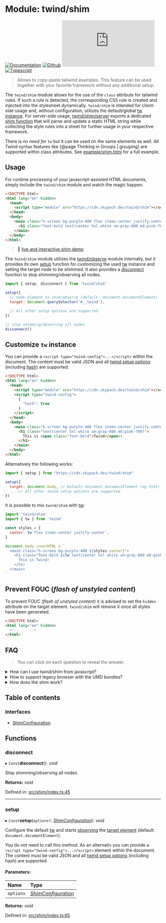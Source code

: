 # Module: twind/shim

[![Documentation](https://flat.badgen.net/badge/icon/Documentation?icon=awesome&label)](https://twind.dev/docs/modules/twind_shim.html)
[![Github](https://flat.badgen.net/badge/icon/tw-in-js%2Ftwind%2Fsrc%2Fshim?icon=github&label)](https://github.com/tw-in-js/twind/tree/main/src/shim)
[![Module Size](https://flat.badgen.net/badgesize/brotli/https:/unpkg.com/twind/shim/shim.js?icon=jsdelivr&label&color=blue&cache=10800)](https://unpkg.com/twind/shim/shim.js 'brotli module size')
[![Typescript](https://flat.badgen.net/badge/icon/included?icon=typescript&label)](https://unpkg.com/browse/twind/shim/shim.d.ts)

> Allows to copy-paste tailwind examples. This feature can be used together with your favorite framework without any additional setup.

The `twind/shim` module allows for the use of the `class` attribute for tailwind rules. If such a rule is detected, the corresponding CSS rule is created and injected into the stylesheet dynamically. `twind/shim` is intended for client-side usage and, without configuration, utilizes the default/global [tw instance](twind.md#tw). For server-side usage, [twind/shim/server](twind_shim_server.md) exports a dedicated [shim function](twind_shim_server.md#shim) that will parse and update a static HTML string while collecting the style rules into a sheet for further usage in your respective framework.

There is _no need for `tw`_ but it can be used on the same elements as well. All Twind syntax features like {@page Thinking in Groups | grouping} are supported within class attributes. See [example/shim.html](https://github.com/tw-in-js/twind/blob/main/example/shim.html) for a full example.

## Usage

For runtime processing of your javascript-assisted HTML documents, simply include the `twind/shim` module and watch the magic happen.

```html
<!DOCTYPE html>
<html lang="en" hidden>
  <head>
    <script type="module" src="https://cdn.skypack.dev/twind/shim"></script>
  </head>
  <body>
    <main class="h-screen bg-purple-400 flex items-center justify-center">
      <h1 class="font-bold text(center 5xl white sm:gray-800 md:pink-700)">This is Twind!</h1>
    </main>
  </body>
</html>
```

> 🚀 [live and interactive shim demo](https://esm.codes/#aW1wb3J0ICdodHRwczovL2Nkbi5za3lwYWNrLmRldi90d2luZC9zaGltJwoKZG9jdW1lbnQuYm9keS5pbm5lckhUTUwgPSBgCiAgPG1haW4gY2xhc3M9Imgtc2NyZWVuIGJnLXB1cnBsZS00MDAgZmxleCBpdGVtcy1jZW50ZXIganVzdGlmeS1jZW50ZXIiPgogICAgPGgxIGNsYXNzPSJmb250LWJvbGQgdGV4dChjZW50ZXIgNXhsIHdoaXRlIHNtOmdyYXktODAwIG1kOnBpbmstNzAwKSI+CiAgICAgIFRoaXMgaXMgVHdpbmQhCiAgICA8L2gxPgogIDwvbWFpbj4KYA==)

The `twind/shim` module utilizes the [twind/observe](twind_observe.md) module internally, but it provides its own [setup](twind_shim.md#setup) function for customizing the used [tw](../interfaces/twind_observe.shimconfiguration.md#tw) instance and setting the target node to be shimmed. It also provides a [disconnect](twind_shim.md#disconnect) function to stop shimming/observing all nodes.

```js
import { setup, disconnect } from 'twind/shim'

setup({
  // node element to shim/observe (default: document.documentElement)
  target: document.querySelector('#__twind'),

  // All other setup options are supported
})

// stop shimming/observing all nodes
disconnect()
```

## Customize `tw` instance

You can provide a `<script type="twind-config">...</script>` within the document. The content must be valid JSON and all [twind setup options](twind.md#setup) (including [hash](../interfaces/twind.configuration.md#hash)) are supported.

```html
<!DOCTYPE html>
<html lang="en" hidden>
  <head>
    <script type="module" src="https://cdn.skypack.dev/twind/shim"></script>
    <script type="twind-config">
      {
        "hash": true
      }
    </script>
  </head>
  <body>
    <main class="h-screen bg-purple-400 flex items-center justify-center">
      <h1 class="text(center 5xl white sm:gray-800 md:pink-700)">
        This is <span class="font-bold">Twind</span>!
      </h1>
    </main>
  </body>
</html>
```

Alternatively the following works:

```js
import { setup } from "https://cdn.skypack.dev/twind/shim"

setup({
  target: document.body, // Default document.documentElement (eg html)
  ... // All other twind setup options are supported
})
```

It is possible to mix `twind/shim` with [tw](../interfaces/twind_observe.shimconfiguration.md#tw):

```js
import 'twind/shim'
import { tw } from 'twind'

const styles = {
  center: tw`flex items-center justify-center`,
}

document.body.innerHTML = `
  <main class="h-screen bg-purple-400 ${styles.center}">
    <h1 class="font-bold ${tw`text(center 5xl white sm:gray-800 md:pink-700)`}">
      This is Twind!
    </h1>
  </main>
`
```

## Prevent FOUC (_flash of unstyled content_)

To prevent FOUC (_flash of unstyled content_) it is advised to set the `hidden` attribute on the target element. `twind/shim` will remove it once all styles have been generated.

```html
<!DOCTYPE html>
<html lang="en" hidden>
  <!-- ... -->
</html>
```

## FAQ

> You can click on each question to reveal the answer.

<details><summary>How can I use twind/shim from javascript?</summary>

> Internally `twind/shim` uses [twind/observe](twind_observe.md) which may be useful on its own for advanced use cases.

```js
import 'twind/shim'
```

```js
import { setup, disconnect } from 'twind/shim'
```

</details>

<details><summary>How to support legacy browser with the UMD bundles?</summary>

> You may need to provide certain [polyfills](./browser-support.md) depending on your target browser.

```html
<script defer src="https://unpkg.com/twind/twind.umd.js"></script>
<script defer src="https://unpkg.com/twind/observe/observe.umd.js"></script>
<script defer src="https://unpkg.com/twind/shim/shim.umd.js"></script>
```

</details>

<details><summary>How does the shim work?</summary>

`twind/shim` starts {@link twind/observe.observer | observing} class attributes changes right after the [DOM content has been loaded](https://developer.mozilla.org/en-US/docs/Web/API/Document/DOMContentLoaded_event). For further details see [twind/observe](twind_observe.md).

</details>

## Table of contents

### Interfaces

- [ShimConfiguration](../interfaces/twind_shim.shimconfiguration.md)

## Functions

### disconnect

▸ `Const`**disconnect**(): *void*

Stop shimming/observing all nodes.

**Returns:** *void*

Defined in: [src/shim/index.ts:45](https://github.com/gojutin/twind/blob/8f04bb3/src/shim/index.ts#L45)

___

### setup

▸ `Const`**setup**(`options?`: [*ShimConfiguration*](../interfaces/twind_shim.shimconfiguration.md)): *void*

Configure the default [tw](../interfaces/twind_observe.shimconfiguration.md#tw) and starts [observing](twind_observe.md#observe) the
[target element](../interfaces/twind_shim.shimconfiguration.md#target) (default: `document.documentElement`).

You do not need to call this method. As an alternativ you can provide a
`<script type="twind-config">...</script>` element within the document.
The content must be valid JSON and all [twind setup options](twind.md#setup)
(including hash) are supported.

#### Parameters:

Name | Type |
:------ | :------ |
`options` | [*ShimConfiguration*](../interfaces/twind_shim.shimconfiguration.md) |

**Returns:** *void*

Defined in: [src/shim/index.ts:65](https://github.com/gojutin/twind/blob/8f04bb3/src/shim/index.ts#L65)
